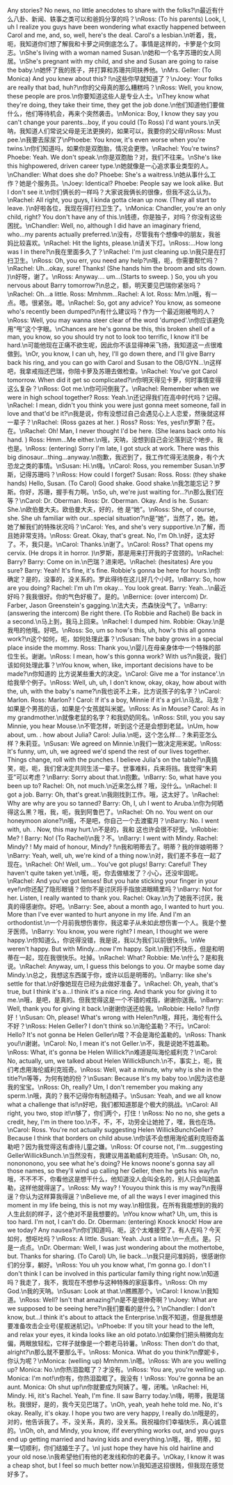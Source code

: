 Any stories? No news, no little anecdotes to share with the folks?\n最近有什么八卦、新闻、轶事之类可以和爸妈分享的吗？\nRoss: (To his parents) Look, I, uh I realize you guys have been wondering what exactly happened between Carol and me, and, so, well, here's the deal. Carol's a lesbian.\n听着，我，呃，我知道你们想了解我和卡萝之间倒底怎么了。事情是这样的，卡箩是个女同志。\nShe's living with a woman named Susan.\n她和一个名字苏珊的女人同居。\nShe's pregnant with my child, and she and Susan are going to raise the baby.\n她怀了我的孩子，并打算和苏珊共同扶养他。\nMrs. Geller: (To Monica) And you knew about this? !\n这些你早就知道了？\nJoey: Your folks are really that bad, huh?\n你的父母真的那么糟糕吗？\nRoss: Well, you know, these people are pros.\n你要知道这些人是专业人士。\nThey know what they're doing, they take their time, they get the job done.\n他们知道他们要做什么，他们等待机会，再来个突然袭击。\nMonica: Boy, I know they say you can't change your parents...boy, if you could (To Ross) I'd want yours.\n天呐，我知道人们常说父母是无法更换的，如果可以，我要你的父母\nRoss: Must pee.\n我要去尿尿了\nPhoebe: You know, it's even worse when you're twins.\n你们知道吗，如果你是双胞胎，情况会更惨。\nRachel: You're twins? Phoebe: Yeah. We don't speak.\n你是双胞胎？对，我们不往来。\nShe's like this highpowered, driven career type.\n她就像是一心追求事业类型的人。\nChandler: What does she do? Phoebe: She's a waitress.\n她从事什么工作？她是个服务员。\nJoey: Identical? Phoebe: People say we look alike. But I don't see it.\n你们俩长的一样吗？大家说我俩长的很像，但我不这么认为。\nRachel: All right, you guys, I kinda gotta clean up now. (They all start to leave. )\n好啦各位，我现在得打扫卫生了。\nMonica: Chandler, you're an only child, right? You don't have any of this.\n钱德，你是独子，对吗？你没有这些困扰。\nChandler: Well, no, although I did have an imaginary friend, who...my parents actually preferred.\n没有，尽管我有个想像中的朋友，我爸妈比较喜欢。\nRachel: Hit the lights, please.\n请关下灯。\nRoss:...How long was I in there?\n我在里面多久了？\nRachel: I'm just cleaning up.\n我只是在打扫卫生。\nRoss: Oh, you err, you need any help?\n哦，呃，你需要帮忙吗？\nRachel: Uh...okay, sure! Thanks! (She hands him the broom and sits down. )\n好呀，谢了。\nRoss: Anyway.... um...(Starts to sweep. ) So, you uh you nervous about Barry tomorrow?\n总之，额，明天要见巴瑞你紧张吗？\nRachel: Oh...a little. Ross: Mmhmm...Rachel: A lot. Ross: Mm.\n哦，有一点。嗯。很紧张。嗯。\nRachel: So, got any advice? You know, as someone who's recently been dumped?\n有什么建议吗？作为一个最近刚被甩的人？\nRoss: Well, you may wanna steer clear of the word 'dumped'.\n你应该避免用“甩”这个字眼。\nChances are he's gonna be this, this broken shell of a man, you know, so you should try not to look too terrific, I know it'll be hard.\n可能他现在正痛不欲生呢，因此你不该显得神采飞扬，我知道这一点很难做到。\nOr, you know, I can uh, hey, I'll go down there, and I'll give Barry back his ring, and you can go with Carol and Susan to the OB/GYN...\n这样吧，我拿戒指还巴瑞，你陪卡萝及苏珊去做检查。\nRachel: You've got Carol tomorrow. When did it get so complicated?\n你明天得见卡萝，何时事情变得这么复杂？\nRoss: Got me.\n你可问倒我了。\nRachel: Remember when we were in high school together? Ross: Yeah.\n还记得我们在高中时代吗？记得。\nRachel: I mean, didn't you think you were just gonna meet someone, fall in love and that'd be it?\n我是说，你有没想过自己会遇见心上人恋爱，然後就这样一辈子？\nRachel: (Ross gazes at her. ) Ross? Ross: Yes, yes!\n罗斯？在。在。\nRachel: Oh! Man, I never thought I'd be here. (She leans back onto his hand. ) Ross: Hmm...Me either.\n哦，天呐，没想到自己会沦落到这个地步。我也是。\nRoss: (entering) Sorry I'm late, I got stuck at work. There was this big dinosaur...thing...anyway.\n抱歉，我迟到了，我工作忙得无法脱身，有个大恐龙之类的事情。\nSusan: Hi.\n嗨。\nCarol: Ross, you remember Susan.\n罗斯，记得苏珊吗？\nRoss: How could I forget? Susan: Ross. Ross: (they shake hands) Hello, Susan. (To Carol) Good shake. Good shake.\n我怎能忘记？罗斯。你好，苏珊，握手有力啊。\nSo, uh, we're just waiting for...?\n那么我们在等？\nCarol: Dr. Oberman. Ross: Dr. Oberman. Okay. And is he. Susan: She.\n欧伯曼大夫。欧伯曼大夫，好的，他 是“她”。\nRoss: She, of course, she. She uh familiar with our...special situation?\n是“她”，当然了，她。她，她了解我们的特殊状况吗？\nCarol: Yes, and she's very supportive.\n了解，而且她非常支持。\nRoss: Great. Okay, that's great. No, I'm Oh.\n好，这太好了。不，我只是。\nCarol: Thanks.\n谢了。\nCarol: Ross? That opens my cervix. (He drops it in horror. )\n罗斯，那是用来打开我的子宫颈的。\nRachel: Barry? Barry: Come on in.\n巴瑞？进来吧。\nRachel: (hesitates) Are you sure? Barry: Yeah! It's fine, it's fine. Robbie's gonna be here for hours.\n你确定？是的，没事的，没关系的。罗此得待在这儿好几个小时。\nBarry: So, how are you doing? Rachel: I'm uh I'm okay... You look great. Barry: Yeah...\n最近好吗？我我很好。你的气色好极了。是的。\nBernice: (over intercom) Dr. Farber, Jason Greenstein's gagging.\n法大夫，杰森快没气了。\nBarry: (answering the intercom) Be right there. (To Robbie and Rachel) Be back in a second.\n马上到，我马上回来。\nRachel: I dumped him. Robbie: Okay.\n是我甩的他哦。好吧。\nRoss: So, um so how's this, uh, how's this all gonna work?\n这个如何，呃，如何处理此事？\nSusan: The baby grows in a special place inside the mommy. Ross: Thank you,\n婴儿在母亲身体中一个特殊的部位生长。谢谢。\nRoss: I mean, how's this gonna work? With us?\n我说，我们该如何处理此事？\nYou know, when, like, important decisions have to be made?\n你知道的 比方说某些重大的决定。\nCarol: Give me a 'for instance'.\n给我举个例子。\nRoss: Well, uh, uh, I don't know, okay, okay, how about with the, uh, with the baby's name?\n我也说不上来，比方说孩子的名字？\nCarol: Marlon. Ross: Marlon? ! Carol: If it's a boy, Minnie if it's a girl.\n马龙。马龙？如果是个男孩的话，如果是个女孩就叫米妮。\nRoss: As in Mouse? Carol: As in my grandmother.\n就像老鼠的名字？和我奶奶同名。\nRoss: Still, you you say Minnie, you hear Mouse.\n不管怎样，听到这个还是会想到老鼠。\nUm, how about, um. . how about Julia? Carol: Julia.\n呃，这个怎么样…？朱莉亚怎么样？朱莉亚。\nSusan: We agreed on Minnie.\n我们一致决定用米妮。\nRoss: It's funny, um, uh, we agreed we'd spend the rest of our lives together. Things change, roll with the punches. I believe Julia's on the table?\n真搞笑，呃，呃，我们曾决定共同生活一辈子。世事难料，兵来将挡。我觉得“朱莉亚”可以考虑？\nBarry: Sorry about that.\n抱歉。\nBarry: So, what have you been up to? Rachel: Oh, not much.\n近来怎么样？哦，没什么。\nRachel: II got a job. Barry: Oh, that's great.\n我刚找到工作。哦，这太好了。\nRachel: Why are why are you so tanned? Barry: Oh, I, uh I went to Aruba.\n你为何晒得这么黑？哦，我，呃，我到阿鲁巴了。\nRachel: Oh no. You went on our honeymoon alone?\n哦，不是吧，你自己一个去渡蜜月？\nBarry: No. I went with, uh. . Now, this may hurt.\n不是的，我和 这也许会很不好受。\nRobbie: Me? ! Barry: No! (To Rachel)\n我？不。\nBarry: I went with Mindy. Rachel: Mindy? ! My maid of honour, Mindy? !\n我和明蒂去了。明蒂？我的伴娘明蒂？\nBarry: Yeah, well, uh, we're kind of a thing now.\n对，我们差不多在一起了现在。\nRachel: Oh! Well, um... You've got plugs! Barry: Careful! They haven't quite taken yet.\n哦，呃，你去做植发了？小心，还没牢固呢。\nRachel: And you've got lenses! But you hate sticking your finger in your eye!\n你还配了隐形眼镜？但你不是讨厌将手指放进眼睛里吗？\nBarry: Not for her. Listen, I really wanted to thank you. Rachel: Okay.\n为了她我不讨厌，我真的得感谢你。好吧。\nBarry: See, about a month ago, I wanted to hurt you. More than I've ever wanted to hurt anyone in my life. And I'm an orthodontist.\n一个月前我想伤害你，我这辈子从未如此想伤害一个人。我是个整牙医师。\nBarry: You know, you were right? I mean, I thought we were happy.\n你知道么，你说得没错，我是说，我以为我们以前很快乐。\nWe weren't happy. But with Mindy...now I'm happy. Spit.\n我们不快乐，但是和明蒂在一起，现在我很快乐。吐掉。\nRachel: What? Robbie: Me.\n什么？是和我说。\nRachel: Anyway, um, I guess this belongs to you. Or maybe some day Mindy.\n总之，我想这东西属于你，或许以后是明蒂的。\nBarry: like she's settle for that.\n好像她现在已经为此做好准备了。\nRachel: Oh, yeah, that's true, but I think it's a...I think it's a nice ring. And thank you for giving it to me.\n哦，是吧，是真的。但我觉得这是一个不错的戒指，谢谢你送我。\nBarry: Well, thank you for giving it back.\n谢谢你送还给我。\nRobbie: Hello? !\n你好！\nSusan: Oh, please! What's wrong with Helen?\n哦，拜托，海伦有什么不好？\nRoss: Helen Geller? I don't think so.\n海伦盖勒？不行。\nCarol: Hello? It's not gonna be Helen Geller\n喂？不会是海伦盖勒的。\nRoss: Thank you!\n谢谢。\nCarol: No, I mean it's not Geller.\n不，我是说她不姓盖勒。\nRoss: What, it's gonna be Helen Willick?\n难道是叫海伦威利克？\nCarol: No, actually, um, we talked about Helen WillickBunch.\n不，事实上，呃，我们考虑用海伦威利克班奇。\nRoss: Well, wait a minute, why why is she in the title?\n等等，为何有她的份？\nSusan: Because It's my baby too.\n因为这也是我的宝宝。\nRoss: Oh, really? Um, I don't remember you making any sperm.\n哦，真的？我不记得你有制造精子。\nSusan: Yeah, and we all know what a challenge that is!\n好吧，我们都知道那是个极大的挑战。\nCarol: All right, you two, stop it!\n够了，你们两个，打住！\nRoss: No no no, she gets a credit, hey, I'm in there too.\n不，不，不，功劳全让她抢了，嘿，我也在场。\nCarol: Ross. You're not actually suggesting Helen WillickBunchGeller? Because I think that borders on child abuse.\n你该不会想用海伦威利克班奇盖勒吧？因为我觉得这有虐待儿童之嫌。\nRoss: Of course not, I'm...suggesting GellerWillickBunch.\n当然没有，我建议用盖勒威利克班奇。\nSusan: Oh, no, nonononono, you see what he's doing? He knows noone's gonna say all those names, so they'll wind up calling her Geller, then he gets his way!\n哦，不不不不，你看他这是想干什么，他知道没人会叫全名的，别人只会叫她盖勒，这样他就得逞了。\nRoss: My way? ! Youyou think this is my way?\n我得逞？你认为这样算我得逞？\nBelieve me, of all the ways I ever imagined this moment in my life being, this is not my way.\n相信我，在所有我能想到的我的人生此刻的样子，这个绝对不是我想要的。\nYou know what? Uh, um, this is too hard. I'm not, I can't do. Dr. Oberman: (entering) Knock knock! How are we today? Any nausea?\n你们知道吗，呃，这个太难接受了。有人在吗？今天如何，想呕吐吗？\nRoss: A little. Susan: Yeah. Just a little.\n一点点。是。只是一点点。\nDr. Oberman: Well, I was just wondering about the mothertobe, but. Thanks for sharing. (To Carol) Uh, lie back...\n我只是问准妈妈，很感谢你们的分享，躺好。\nRoss: You uh you know what, I'm gonna go. I don't I don't think I can be involved in this particular family thing right now.\n知道吗？我走了，我不，我现在不想参与这种特殊的家庭事件。\nRoss: Oh my God.\n我的天呐。\nSusan: Look at that.\n瞧瞧那个。\nCarol: I know.\n我知道。\nRoss: Well? Isn't that amazing?\n是不是很神奇啊？\nJoey: What are we supposed to be seeing here?\n我们要看的是什么？\nChandler: I don't know, but...I think it's about to attack the Enterprise.\n我不知道，但是我想是要准备攻击企业号(星舰迷航记)。\nPhoebe: If you tilt your head to the left, and relax your eyes, it kinda looks like an old potato.\n如果你们把头稍微向左偏，两眼放轻松，它样子就像是一个颗老马铃薯。\nRoss: Then don't do that, alright?\n那么就不要那么干。\nRoss: Monica. What do you think?\n摩妮卡，你认为呢？\nMonica: (welling up) Mmhmm.\n嗯。\nRoss: Wh are you welling up? Monica: No.\n你热泪盈眶了？才没有。\nRoss: You are, you're welling up. Monica: I'm not!\n你有，你热泪盈眶了。我没有！\nRoss: You're gonna be an aunt. Monica: Oh shut up!\n你就要成为阿姨了。喔，闭嘴。\nRachel: Hi, Mindy. Hi, itit's Rachel. Yeah, I'm fine. II saw Barry today.\n嗨，明蒂，我是瑞秋。我很好，是的，我今天见巴瑞了。\nOh, yeah, yeah hehe told me. No, it's okay. Really, it's okay. I hope you two are very happy, I really do.\n哦是的，对的，他告诉我了。不，没关系，真的，没关系。我祝福你们幸福快乐，真心诚意的。\nOh, oh, and Mindy, you know, ifif everything works out, and you guys end up getting married and having kids and everything.\n哦，哦，明蒂，如果一切顺利，你们结婚生子了。\nI just hope they have his old hairline and your old nose.\n我希望他们有他的老发线和你的老鼻子。\nOkay, I know it was a cheap shot, but I feel so much better now.\n我知道这招很贱，但我现在感觉好多了。
        